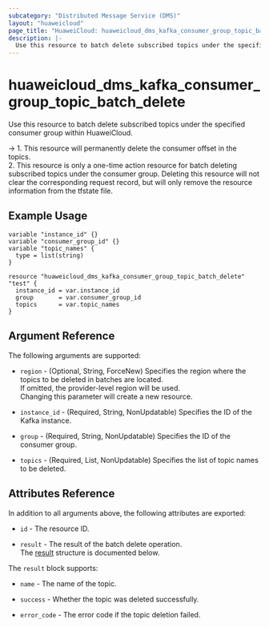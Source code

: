 ```yaml
---
subcategory: "Distributed Message Service (DMS)"
layout: "huaweicloud"
page_title: "HuaweiCloud: huaweicloud_dms_kafka_consumer_group_topic_batch_delete"
description: |-
  Use this resource to batch delete subscribed topics under the specified consumer group within HuaweiCloud.
---
```


# huaweicloud_dms_kafka_consumer_group_topic_batch_delete

Use this resource to batch delete subscribed topics under the specified consumer group within HuaweiCloud.

-> 1. This resource will permanently delete the consumer offset in the topics.
   <br>2. This resource is only a one-time action resource for batch deleting subscribed topics under the consumer group.
   Deleting this resource will not clear the corresponding request record, but will only remove the resource
   information from the tfstate file.

## Example Usage

```hcl
variable "instance_id" {}
variable "consumer_group_id" {}
variable "topic_names" {
  type = list(string)
}

resource "huaweicloud_dms_kafka_consumer_group_topic_batch_delete" "test" {
  instance_id = var.instance_id
  group       = var.consumer_group_id
  topics      = var.topic_names
}
```

## Argument Reference

The following arguments are supported:

* `region` - (Optional, String, ForceNew) Specifies the region where the topics to be deleted in batches
  are located.  
  If omitted, the provider-level region will be used.  
  Changing this parameter will create a new resource.

* `instance_id` - (Required, String, NonUpdatable) Specifies the ID of the Kafka instance.

* `group` - (Required, String, NonUpdatable) Specifies the ID of the consumer group.

* `topics` - (Required, List, NonUpdatable) Specifies the list of topic names to be deleted.

## Attributes Reference

In addition to all arguments above, the following attributes are exported:

* `id` - The resource ID.

* `result` - The result of the batch delete operation.  
 The [result](#kafka_consumer_group_topic_batch_delete_result) structure is documented below.

<a name="kafka_consumer_group_topic_batch_delete_result"></a>
The `result` block supports:

* `name` - The name of the topic.

* `success` - Whether the topic was deleted successfully.

* `error_code` - The error code if the topic deletion failed.
